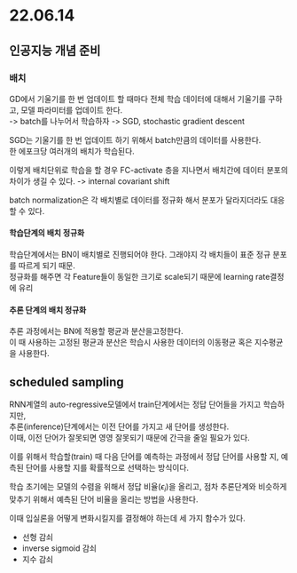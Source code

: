 # 22.06.14

## 인공지능 개념 준비

### 배치
GD에서 기울기를 한 번 업데이트 할 때마다 전체 학습 데이터에 대해서 기울기를 구하고, 모델 파라미터를 업데이트 한다.  
-> batch를 나누어서 학습하자 -> SGD, stochastic gradient descent  

SGD는 기울기를 한 번 업데이트 하기 위해서 batch만큼의 데이터를 사용한다.  
한 에포크당 여러개의 배치가 학습된다.  

이렇게 배치단위로 학습을 할 경우 FC-activate 층을 지나면서 배치간에 데이터 분포의 차이가 생길 수 있다. -> internal covariant shift  

batch normalization은 각 배치별로 데이터를 정규화 해서 분포가 달라지더라도 대응할 수 있다.  

#### 학습단계의 배치 정규화
학습단계에서는 BN이 배치별로 진행되어야 한다. 그래야지 각 배치들이 표준 정규 분포를 따르게 되기 때문.  
정규화를 해주면 각 Feature들이 동일한 크기로 scale되기 때문에 learning rate결정에 유리  

#### 추론 단계의 배치 정규화
추론 과정에서는 BN에 적용할 평균과 분산을고정한다.  
이 때 사용하는 고정된 평균과 분산은 학습시 사용한 데이터의 이동평균 혹은 지수평균을 사용한다.  

## scheduled sampling
RNN계열의 auto-regressive모델에서 train단계에서는 정답 단어들을 가지고 학습하지만,  
추론(inference)단계에서는 이전 단어를 가지고 새 단어를 생성한다.  
이때, 이전 단어가 잘못되면 영영 잘못되기 때문에 간극을 줄일 필요가 있다.  

이를 위해서 학습할(train) 때 다음 단어를 예측하는 과정에서 정답 단어를 사용할 지, 예측된 단어를 사용할 지를 확률적으로 선택하는 방식이다.  

학습 초기에는 모델의 수렴을 위해서 정답 비율($\epsilon_i$)을 올리고, 점차 추론단계와 비슷하게 맞추기 위해서 예측된 단어 비율을 올리는 방법을 사용한다.  

이때 입실론을 어떻게 변화시킬지를 결정해야 하는데 세 가지 함수가 있다.  
- 선형 감쇠
- inverse sigmoid 감쇠
- 지수 감쇠  

